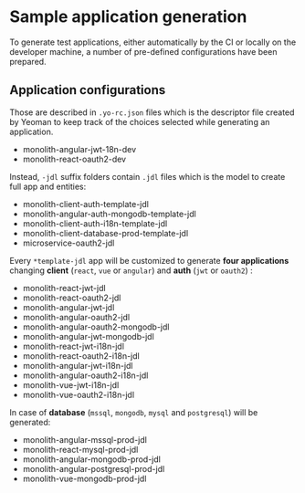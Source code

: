 # Sample application generation

To generate test applications, either automatically by the CI or locally on the developer machine, a number of pre-defined configurations have been prepared.

## Application configurations

Those are described in `.yo-rc.json` files which is the descriptor file created by Yeoman to keep track of the choices selected while generating an application.

-   monolith-angular-jwt-18n-dev
-   monolith-react-oauth2-dev

Instead, `-jdl` suffix folders contain `.jdl` files which is the model to create full app and entities:

-   monolith-client-auth-template-jdl
-   monolith-angular-auth-mongodb-template-jdl
-   monolith-client-auth-i18n-template-jdl
-   monolith-client-database-prod-template-jdl
-   microservice-oauth2-jdl

Every `*template-jdl` app will be customized to generate **four applications** changing **client** (`react`, `vue` or `angular`) and **auth** (`jwt` or `oauth2`) :

-   monolith-react-jwt-jdl
-   monolith-react-oauth2-jdl
-   monolith-angular-jwt-jdl
-   monolith-angular-oauth2-jdl
-   monolith-angular-oauth2-mongodb-jdl
-   monolith-angular-jwt-mongodb-jdl
-   monolith-react-jwt-i18n-jdl
-   monolith-react-oauth2-i18n-jdl
-   monolith-angular-jwt-i18n-jdl
-   monolith-angular-oauth2-i18n-jdl
-   monolith-vue-jwt-i18n-jdl
-   monolith-vue-oauth2-i18n-jdl

In case of **database** (`mssql`, `mongodb`, `mysql` and `postgresql`) will be generated:

-   monolith-angular-mssql-prod-jdl
-   monolith-react-mysql-prod-jdl
-   monolith-angular-mongodb-prod-jdl
-   monolith-angular-postgresql-prod-jdl
-   monolith-vue-mongodb-prod-jdl
